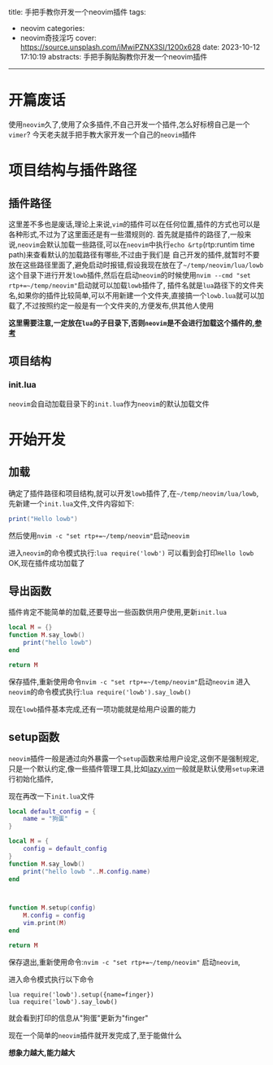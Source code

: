 
title: 手把手教你开发一个neovim插件
tags:
  - neovim
categories:
  - neovim奇技淫巧
cover: https://source.unsplash.com/iMwiPZNX3SI/1200x628
date: 2023-10-12 17:10:19
abstracts: 手把手胸贴胸教你开发一个neovim插件
---


# 开篇废话

使用`neovim`久了,使用了众多插件,不自己开发一个插件,怎么好标榜自己是一个`vimer`?
今天老夫就手把手教大家开发一个自己的`neovim`插件

# 项目结构与插件路径

## 插件路径

这里差不多也是废话,理论上来说,`vim`的插件可以在任何位置,插件的方式也可以是各种形式,不过为了这里面还是有一些潜规则的.
首先就是插件的路径了,一般来说,`neovim`会默认加载一些路径,可以在`neovim`中执行`echo &rtp`(rtp:runtim time path)来查看默认的加载路径有哪些,不过由于我们是
自己开发的插件,就暂时不要放在这些路径里面了,避免启动时报错,假设我现在放在了`~/temp/neovim/lua/lowb`这个目录下进行开发`lowb`插件,然后在启动`neovim`的时候使用`nvim --cmd "set rtp+=~/temp/neovim"`启动就可以加载`lowb`插件了,
插件名就是`lua`路径下的文件夹名,如果你的插件比较简单,可以不用新建一个文件夹,直接搞一个`lowb.lua`就可以加载了,不过按照约定一般是有一个文件夹的,方便发布,供其他人使用

**这里需要注意,一定放在`lua`的子目录下,否则`neovim`是不会进行加载这个插件的,[参考](https://neovim.io/doc/user/lua-guide.html#lua-guide-modules)**

## 项目结构


### init.lua

`neovim`会自动加载目录下的`init.lua`作为`neovim`的默认加载文件


# 开始开发

## 加载

确定了插件路径和项目结构,就可以开发`lowb`插件了,在`~/temp/neovim/lua/lowb`,先新建一个`init.lua`文件,文件内容如下:
```lua
print("Hello lowb")

```

然后使用`nvim -c "set rtp+=~/temp/neovim"`启动`neovim` 

进入`neovim`的命令模式执行:`lua require('lowb')`
可以看到会打印`Hello lowb`
OK,现在插件成功加载了


## 导出函数

插件肯定不能简单的加载,还要导出一些函数供用户使用,更新`init.lua`

```lua
local M = {}
function M.say_lowb()
    print("hello lowb")
end

return M
```


保存插件,重新使用命令`nvim -c "set rtp+=~/temp/neovim"`启动`neovim`
进入`neovim`的命令模式执行:`lua require('lowb').say_lowb()`

现在`lowb`插件基本完成,还有一项功能就是给用户设置的能力


## setup函数

`neovim`插件一般是通过向外暴露一个`setup`函数来给用户设定,这倒不是强制规定,只是一个默认约定,像一些插件管理工具,比如[lazy.vim](https://github.com/folke/lazy.nvim)一般就是默认使用`setup`来进行初始化插件,

现在再改一下`init.lua`文件

```lua
local default_config = {
    name = "狗蛋"
}

local M = {
    config = default_config
}
function M.say_lowb()
    print("hello lowb "..M.config.name)
end



function M.setup(config)
    M.config = config
    vim.print(M)
end

return M

```

保存退出,重新使用命令:`nvim -c "set rtp+=~/temp/neovim"` 启动`neovim`,

进入命令模式执行以下命令

```vim
lua require('lowb').setup({name=finger})
lua require('lowb').say_lowb()

```
就会看到打印的信息从"狗蛋"更新为"finger"



现在一个简单的`neovim`插件就开发完成了,至于能做什么

**想象力越大,能力越大**
